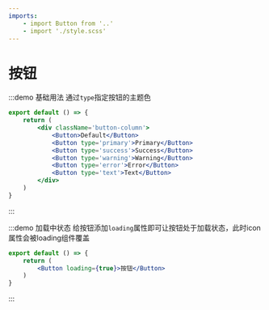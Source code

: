 ```yaml
---
imports:
    - import Button from '..'
    - import './style.scss'
---
```

# 按钮

:::demo 基础用法
通过`type`指定按钮的主题色

```jsx
export default () => {
    return (
        <div className='button-column'>
            <Button>Default</Button>
            <Button type='primary'>Primary</Button>
            <Button type='success'>Success</Button>
            <Button type='warning'>Warning</Button>
            <Button type='error'>Error</Button>
            <Button type='text'>Text</Button>
        </div>
    )
}
```

:::

:::demo 加载中状态
给按钮添加`loading`属性即可让按钮处于加载状态，此时icon属性会被loading组件覆盖

```jsx
export default () => {
    return (
        <Button loading={true}>按钮</Button>
    )
}
```

:::
